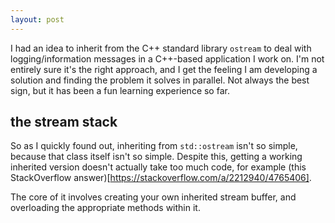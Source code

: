 ```yaml
---
layout: post
---
```


I had an idea to inherit from the C++ standard library `ostream` to deal with
logging/information messages in a C++-based application I work on.  I'm not
entirely sure it's the right approach, and I get the feeling I am developing a
solution and finding the problem it solves in parallel. Not always the best
sign, but it has been a fun learning experience so far.

## the stream stack

So as I quickly found out, inheriting from `std::ostream` isn't so simple,
because that class itself isn't so simple.  Despite this, getting a working
inherited version doesn't actually take too much code, for example (this
StackOverflow answer)[https://stackoverflow.com/a/2212940/4765406].

The core of it involves creating your own inherited stream buffer, and
overloading the appropriate methods within it.
